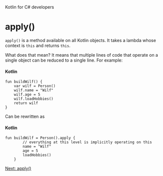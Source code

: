 Kotlin for C# developers
# apply()
`apply()` is a method available on all Kotlin objects. It takes a lambda whose context is `this` and returns `this`.

What does that mean? It means that multiple lines of code that operate on a single object can be reduced to a single line. For example:

#### Kotlin
```
fun buildWilf() {
	var wilf = Person()
	wilf.name = "Wilf"
	wilf.age = 5
	wilf.loadHobbies()
	return wilf
}
```

Can be rewritten as

#### Kotlin
```
fun buildWilf = Person().apply {
		// everything at this level is implicitly operating on this
	    name = "Wilf"
	    age = 5
	    loadHobbies()
	}
```

[Next: apply()](05.4.%20apply().md)

